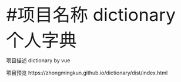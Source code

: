 <font size=20>#项目名称 dictionary 个人字典 </font>
<p>项目描述 dictionary by vue</p>
<p>项目预览 https://zhongmingkun.github.io/dictionary/dist/index.html</p>
